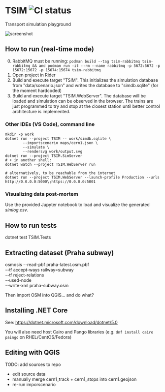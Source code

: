 # TSIM ![CI status](https://travis-ci.com/mcejp/TSIM.svg?branch=develop)
Transport simulation playground

![screenshot](https://github.com/mcejp/TSIM/blob/develop/screenshots/output.svg)

## How to run (real-time mode)

0. RabbitMQ must be running: `podman build --tag tsim-rabbitmq tsim-rabbitmq && and podman run -it --rm --name rabbitmq -p 5672:5672 -p 15672:15672 -p 15674:15674 tsim-rabbitmq`
1. Open project in Rider
2. Build and execute target "TSIM". This initializes the simulation database from "data/scenario.json" and writes the
   database to "simdb.sqlite" (for the moment hardcoded)
3. Build and execute target "TSIM.WebServer". The database will be loaded and simulation can be observed in the browser.
   The trains are just programmed to try and stop at the closest station until better control architecture
   is implemented.

### Other IDEs (VS Code), command line

    mkdir -p work
    dotnet run --project TSIM -- work/simdb.sqlite \
            --importscenario maps/cern1.json \
            --simulate \
            --rendersvg work/output.svg
    dotnet run --project TSIM.SimServer
    # + in another shell:
    dotnet watch --project TSIM.WebServer run

    # alternatively, to be reachable from the internet
    dotnet run --project TSIM.WebServer --launch-profile Production --urls http://0.0.0.0:5000\;https://0.0.0.0:5001

### Visualizing data post-mortem

Use the provided Jupyter notebook to load and visualize the generated _simlog.csv_.

## How to run tests

   dotnet test TSIM.Tests

## Extracting dataset (Praha subway)

osmosis --read-pbf praha-latest.osm.pbf \
        --tf accept-ways railway=subway \
        --tf reject-relations \
        --used-node \
        --write-xml praha-subway.osm

Then import OSM into QGIS... and do what?

## Installing .NET Core

See: https://dotnet.microsoft.com/download/dotnet/5.0

You will also need host Cairo and Pango libraries (e.g. `dnf install cairo paingo` on RHEL/CentOS/Fedora)

## Editing with QGIS

TODO: add sources to repo

- edit source data
- manually merge cern1_track + cern1_stops into cern1.geojson
- re-run imporscenario
